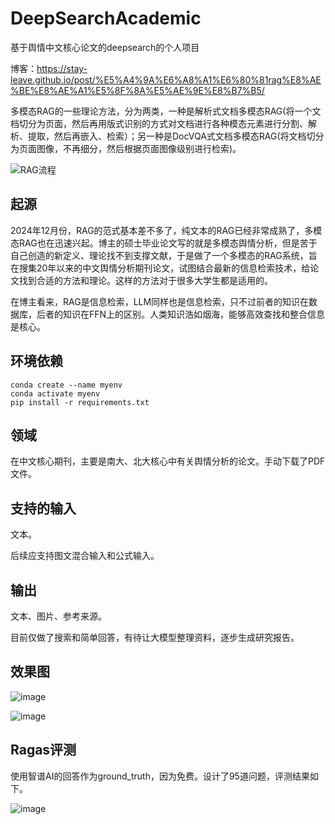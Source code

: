 # DeepSearchAcademic
基于舆情中文核心论文的deepsearch的个人项目

博客：https://stay-leave.github.io/post/%E5%A4%9A%E6%A8%A1%E6%80%81rag%E8%AE%BE%E8%AE%A1%E5%8F%8A%E5%AE%9E%E8%B7%B5/

多模态RAG的一些理论方法，分为两类，一种是解析式文档多模态RAG(将一个文档切分为页面，然后再用版式识别的方式对文档进行各种模态元素进行分割、解析、提取，然后再嵌入、检索）；另一种是DocVQA式文档多模态RAG(将文档切分为页面图像，不再细分，然后根据页面图像级别进行检索)。

![RAG流程](https://github.com/user-attachments/assets/92c832c7-cff6-4a61-b485-5f63e952a1f0)


## 起源
2024年12月份，RAG的范式基本差不多了，纯文本的RAG已经非常成熟了，多模态RAG也在迅速兴起。博主的硕士毕业论文写的就是多模态舆情分析，但是苦于自己创造的新定义、理论找不到支撑文献，于是做了一个多模态的RAG系统，旨在搜集20年以来的中文舆情分析期刊论文，试图结合最新的信息检索技术，给论文找到合适的方法和理论。这样的方法对于很多大学生都是适用的。

在博主看来，RAG是信息检索，LLM同样也是信息检索，只不过前者的知识在数据库，后者的知识在FFN上的区别。人类知识浩如烟海，能够高效查找和整合信息是核心。

## 环境依赖

```
conda create --name myenv 
conda activate myenv
pip install -r requirements.txt
```

## 领域
在中文核心期刊，主要是南大、北大核心中有关舆情分析的论文。手动下载了PDF文件。

## 支持的输入
文本。

后续应支持图文混合输入和公式输入。

## 输出
文本、图片、参考来源。

目前仅做了搜索和简单回答，有待让大模型整理资料，逐步生成研究报告。

## 效果图
![image](https://github.com/user-attachments/assets/fd5cdb58-264c-4cde-8369-8d145629c172)

![image](https://github.com/user-attachments/assets/35c4a181-6546-462d-b419-fc7de6ed7d5e)

## Ragas评测
使用智谱AI的回答作为ground_truth，因为免费。设计了95道问题，评测结果如下。

![image](https://github.com/user-attachments/assets/c83ae8a1-c469-472d-bec5-c3dd958891eb)

